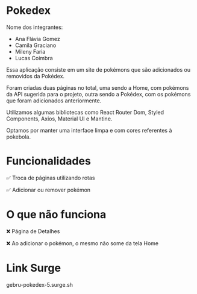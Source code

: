 # Pokedex

Nome dos integrantes:

- Ana Flávia Gomez
- Camila Graciano
- Mileny Faria
- Lucas Coimbra


Essa aplicação consiste em um site de pokémons que são adicionados ou removidos da Pokédex.</p>
Foram criadas duas páginas no total, uma sendo a Home, com pokémons da API sugerida para o projeto, outra sendo a Pokédex, com os pokémons que foram adicionados anteriormente.


Utilizamos algumas bibliotecas como React Router Dom, Styled Components, Axios, Material UI e Mantine.

Optamos por manter uma interface limpa e com cores referentes à pokebola.

# Funcionalidades
✅ Troca de páginas utilizando rotas </p>
✅ Adicionar ou remover pokémon


# O que não funciona
❌ Página de Detalhes </p>
❌ Ao adicionar o pokémon, o mesmo não some da tela Home


# Link Surge
gebru-pokedex-5.surge.sh
